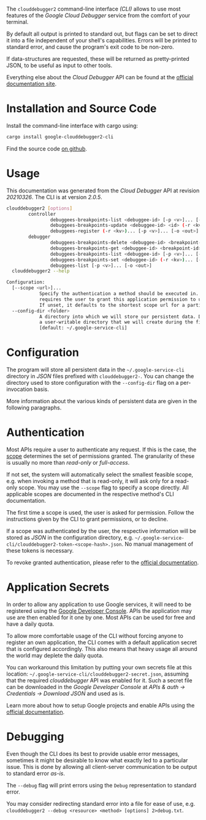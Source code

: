 <!---
DO NOT EDIT !
This file was generated automatically from 'src/mako/cli/README.md.mako'
DO NOT EDIT !
-->
The `clouddebugger2` command-line interface *(CLI)* allows to use most features of the *Google Cloud Debugger* service from the comfort of your terminal.

By default all output is printed to standard out, but flags can be set to direct it into a file independent of your shell's
capabilities. Errors will be printed to standard error, and cause the program's exit code to be non-zero.

If data-structures are requested, these will be returned as pretty-printed JSON, to be useful as input to other tools.

Everything else about the *Cloud Debugger* API can be found at the
[official documentation site](https://cloud.google.com/debugger).

# Installation and Source Code

Install the command-line interface with cargo using:

```bash
cargo install google-clouddebugger2-cli
```

Find the source code [on github](https://github.com/Byron/google-apis-rs/tree/main/gen/clouddebugger2-cli).

# Usage

This documentation was generated from the *Cloud Debugger* API at revision *20210326*. The CLI is at version *2.0.5*.

```bash
clouddebugger2 [options]
        controller
                debuggees-breakpoints-list <debuggee-id> [-p <v>]... [-o <out>]
                debuggees-breakpoints-update <debuggee-id> <id> (-r <kv>)... [-p <v>]... [-o <out>]
                debuggees-register (-r <kv>)... [-p <v>]... [-o <out>]
        debugger
                debuggees-breakpoints-delete <debuggee-id> <breakpoint-id> [-p <v>]... [-o <out>]
                debuggees-breakpoints-get <debuggee-id> <breakpoint-id> [-p <v>]... [-o <out>]
                debuggees-breakpoints-list <debuggee-id> [-p <v>]... [-o <out>]
                debuggees-breakpoints-set <debuggee-id> (-r <kv>)... [-p <v>]... [-o <out>]
                debuggees-list [-p <v>]... [-o <out>]
  clouddebugger2 --help

Configuration:
  [--scope <url>]...
            Specify the authentication a method should be executed in. Each scope
            requires the user to grant this application permission to use it.
            If unset, it defaults to the shortest scope url for a particular method.
  --config-dir <folder>
            A directory into which we will store our persistent data. Defaults to
            a user-writable directory that we will create during the first invocation.
            [default: ~/.google-service-cli]

```

# Configuration

The program will store all persistent data in the `~/.google-service-cli` directory in *JSON* files prefixed with `clouddebugger2-`.  You can change the directory used to store configuration with the `--config-dir` flag on a per-invocation basis.

More information about the various kinds of persistent data are given in the following paragraphs.

# Authentication

Most APIs require a user to authenticate any request. If this is the case, the [scope][scopes] determines the 
set of permissions granted. The granularity of these is usually no more than *read-only* or *full-access*.

If not set, the system will automatically select the smallest feasible scope, e.g. when invoking a
method that is read-only, it will ask only for a read-only scope. 
You may use the `--scope` flag to specify a scope directly. 
All applicable scopes are documented in the respective method's CLI documentation.

The first time a scope is used, the user is asked for permission. Follow the instructions given 
by the CLI to grant permissions, or to decline.

If a scope was authenticated by the user, the respective information will be stored as *JSON* in the configuration
directory, e.g. `~/.google-service-cli/clouddebugger2-token-<scope-hash>.json`. No manual management of these tokens
is necessary.

To revoke granted authentication, please refer to the [official documentation][revoke-access].

# Application Secrets

In order to allow any application to use Google services, it will need to be registered using the 
[Google Developer Console][google-dev-console]. APIs the application may use are then enabled for it
one by one. Most APIs can be used for free and have a daily quota.

To allow more comfortable usage of the CLI without forcing anyone to register an own application, the CLI
comes with a default application secret that is configured accordingly. This also means that heavy usage
all around the world may deplete the daily quota.

You can workaround this limitation by putting your own secrets file at this location: 
`~/.google-service-cli/clouddebugger2-secret.json`, assuming that the required *clouddebugger* API 
was enabled for it. Such a secret file can be downloaded in the *Google Developer Console* at 
*APIs & auth -> Credentials -> Download JSON* and used as is.

Learn more about how to setup Google projects and enable APIs using the [official documentation][google-project-new].


# Debugging

Even though the CLI does its best to provide usable error messages, sometimes it might be desirable to know
what exactly led to a particular issue. This is done by allowing all client-server communication to be 
output to standard error *as-is*.

The `--debug` flag will print errors using the `Debug` representation to standard error.

You may consider redirecting standard error into a file for ease of use, e.g. `clouddebugger2 --debug <resource> <method> [options] 2>debug.txt`.


[scopes]: https://developers.google.com/+/api/oauth#scopes
[revoke-access]: http://webapps.stackexchange.com/a/30849
[google-dev-console]: https://console.developers.google.com/
[google-project-new]: https://developers.google.com/console/help/new/